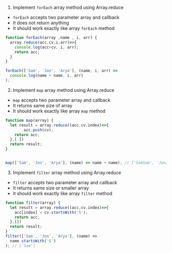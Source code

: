 1. Implement `forEach` array method using Array.reduce

- `forEach` accepts two parameter array and callback
- It does not return anything
- It should work exactly like array `forEach` method

```js
function forEach(array ,name , i, arr) {
  array.reduce(acc,cv,i,arr)=>{
    console.log(acc+cv, i, arr);
    return acc;
  }
}

forEach(['Sam', 'Jon', 'Arya'], (name, i, arr) =>
  console.log(name + name, i, arr)
);
```

2. Implement `map` array method using Array.reduce

- `map` accepts two parameter array and callback
- It returns same size of array
- It should work exactly like array `map` method

```js
function map(array) {
  let result = array.reduce((acc,cv,index)=>{
        acc.push(cv);
    return acc;
  },[ ])
  return result;
}


map(['Sam', 'Jon', 'Arya'], (name) => name + name); // ['SamSam', 'JonJon', 'AryaArya']
```

3. Implement `filter` array method using Array.reduce

- `filter` accepts two parameter array and callback
- It returns same size or smaller array
- It should work exactly like array `filter` method

```js
function filter(array) {
  let result = array.reduce((acc,cv,index)=>{
    acc[index] = cv.startsWith('S');
    return acc;
  },[])
  return result;
}
filter(['Sam', 'Jon', 'Arya'], (name) =>
  name.startsWith('S')
); // ['Sam']
```
